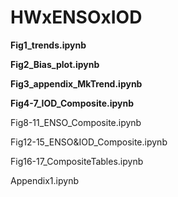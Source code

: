 # HWxENSOxIOD

**Fig1_trends.ipynb**

**Fig2_Bias_plot.ipynb**

**Fig3_appendix_MkTrend.ipynb**

**Fig4-7_IOD_Composite.ipynb**

Fig8-11_ENSO_Composite.ipynb

Fig12-15_ENSO&IOD_Composite.ipynb

Fig16-17_CompositeTables.ipynb

Appendix1.ipynb
